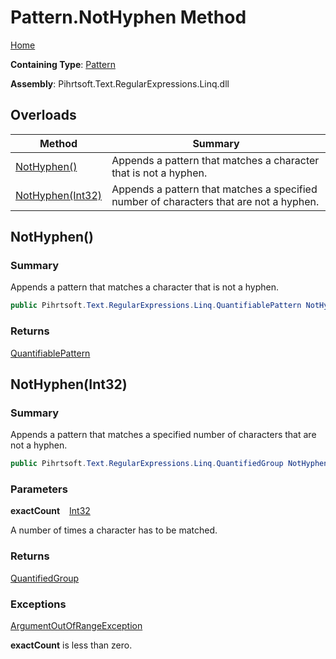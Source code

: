 # Pattern\.NotHyphen Method

[Home](../../../../../../README.md)

**Containing Type**: [Pattern](../README.md)

**Assembly**: Pihrtsoft\.Text\.RegularExpressions\.Linq\.dll

## Overloads

| Method | Summary |
| ------ | ------- |
| [NotHyphen()](#Pihrtsoft_Text_RegularExpressions_Linq_Pattern_NotHyphen) | Appends a pattern that matches a character that is not a hyphen\. |
| [NotHyphen(Int32)](#Pihrtsoft_Text_RegularExpressions_Linq_Pattern_NotHyphen_System_Int32_) | Appends a pattern that matches a specified number of characters that are not a hyphen\. |

## NotHyphen\(\) <a name="Pihrtsoft_Text_RegularExpressions_Linq_Pattern_NotHyphen"></a>

### Summary

Appends a pattern that matches a character that is not a hyphen\.

```csharp
public Pihrtsoft.Text.RegularExpressions.Linq.QuantifiablePattern NotHyphen()
```

### Returns

[QuantifiablePattern](../../QuantifiablePattern/README.md)

## NotHyphen\(Int32\) <a name="Pihrtsoft_Text_RegularExpressions_Linq_Pattern_NotHyphen_System_Int32_"></a>

### Summary

Appends a pattern that matches a specified number of characters that are not a hyphen\.

```csharp
public Pihrtsoft.Text.RegularExpressions.Linq.QuantifiedGroup NotHyphen(int exactCount)
```

### Parameters

**exactCount** &ensp; [Int32](https://docs.microsoft.com/en-us/dotnet/api/system.int32)

A number of times a character has to be matched\.

### Returns

[QuantifiedGroup](../../QuantifiedGroup/README.md)

### Exceptions

[ArgumentOutOfRangeException](https://docs.microsoft.com/en-us/dotnet/api/system.argumentoutofrangeexception)

**exactCount** is less than zero\.

